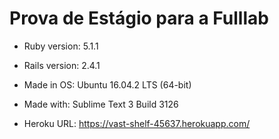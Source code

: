 # Prova de Estágio para a Fulllab

* Ruby version: 5.1.1

* Rails version: 2.4.1

* Made in OS: Ubuntu 16.04.2 LTS (64-bit)

* Made with: Sublime Text 3 Build 3126

* Heroku URL: https://vast-shelf-45637.herokuapp.com/
